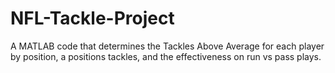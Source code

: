 # NFL-Tackle-Project
A MATLAB code that determines the Tackles Above Average for each player by position, a positions tackles, and the effectiveness on run vs pass plays.
